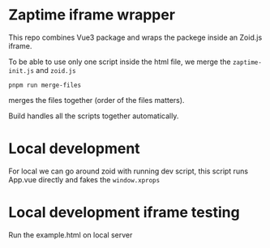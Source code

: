 # Zaptime iframe wrapper

This repo combines Vue3 package and wraps the packege inside an Zoid.js iframe.

To be able to use only one script inside the html file, we merge the `zaptime-init.js` and `zoid.js`

```
pnpm run merge-files
```

merges the files together (order of the files matters).

Build handles all the scripts together automatically.

# Local development

For local we can go around zoid with running dev script, this script runs App.vue directly and fakes the `window.xprops`

# Local development iframe testing

Run the example.html on local server
